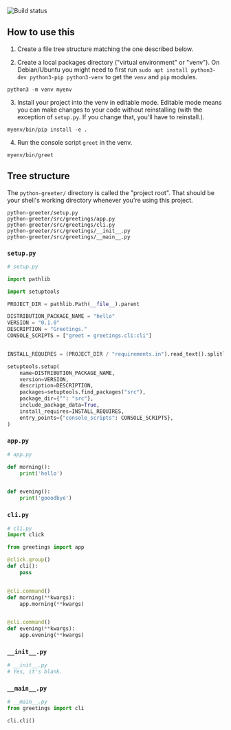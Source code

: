 ![Build status](https://img.shields.io/travis/com/energizah/minimal-python-project/master)

## How to use this

1. Create a file tree structure matching the one described below.

2. Create a local packages directory ("virtual environment" or "venv"). On Debian/Ubuntu you might need to first run `sudo apt install python3-dev python3-pip python3-venv` to get the `venv` and `pip` modules.

```
python3 -m venv myenv
```

3. Install your project into the venv in editable mode. Editable mode means you can make changes to your code without reinstalling (with the exception of `setup.py`. If you change that, you'll have to reinstall.).

```
myenv/bin/pip install -e .
```

4. Run the console script `greet` in the venv.

```
myenv/bin/greet
```

## Tree structure


The `python-greeter/` directory is called the "project root". That should be your shell's working directory whenever you're using this project.
```
python-greeter/setup.py
python-greeter/src/greetings/app.py
python-greeter/src/greetings/cli.py
python-greeter/src/greetings/__init__.py
python-greeter/src/greetings/__main__.py
```
### `setup.py`
```python
# setup.py

import pathlib

import setuptools

PROJECT_DIR = pathlib.Path(__file__).parent

DISTRIBUTION_PACKAGE_NAME = "hello"
VERSION = "0.1.0"
DESCRIPTION = "Greetings."
CONSOLE_SCRIPTS = ["greet = greetings.cli:cli"]


INSTALL_REQUIRES = (PROJECT_DIR / "requirements.in").read_text().splitlines()

setuptools.setup(
    name=DISTRIBUTION_PACKAGE_NAME,
    version=VERSION,
    description=DESCRIPTION,
    packages=setuptools.find_packages("src"),
    package_dir={"": "src"},
    include_package_data=True,
    install_requires=INSTALL_REQUIRES,
    entry_points={"console_scripts": CONSOLE_SCRIPTS},
)
```

### `app.py`
```python
# app.py

def morning():
    print('hello')


def evening():
    print('gooodbye')
```

### `cli.py`
```python
# cli.py
import click

from greetings import app

@click.group()
def cli():
    pass


@cli.command()
def morning(**kwargs):
    app.morning(**kwargs)


@cli.command()
def evening(**kwargs):
    app.evening(**kwargs)
```

### `__init__.py`
```python
# __init__.py
# Yes, it's blank.
```

### `__main__.py`
```python
# __main__.py
from greetings import cli

cli.cli()
```


